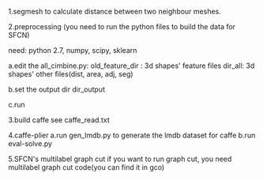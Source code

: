 1.segmesh
to calculate distance between two neighbour meshes.

2.preprocessing (you need to run the python files to build the data for SFCN)

need: python 2.7, numpy, scipy, sklearn

a.edit the all_cimbine.py:
old_feature_dir : 3d shapes' feature files
dir_all: 3d shapes' other files(dist, area, adj, seg)

b.set the output dir
dir_output

c.run 

3.build caffe see caffe_read.txt

4.caffe-plier
a.run gen_lmdb.py to generate the lmdb dataset for caffe
b.run eval-solve.py

5.SFCN's multilabel graph cut
if you want to run graph cut,
you need multilabel graph cut code(you can find it in gco)